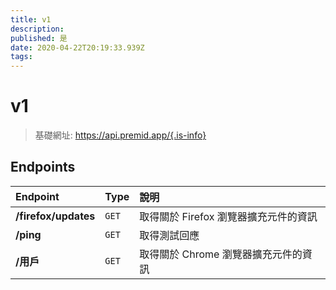 ```yaml
---
title: v1
description:
published: 是
date: 2020-04-22T20:19:33.939Z
tags:
---
```


# v1

> 基礎網址: https://api.premid.app/{.is-info}


## Endpoints

<table>
  <thead>
    <tr>
      <th style="text-align:left">Endpoint</th>
      <th style="text-align:left">Type</th>
      <th style="text-align:left">說明</th>
    </tr>
  </thead>
  <tbody>
    <tr>
      <td style="text-align:left"><b>/firefox/updates</b>
      </td>
      <td style="text-align:left"><code>GET</code></td>
      <td style="text-align:left">取得關於 Firefox 瀏覽器擴充元件的資訊</td>
    </tr>
    <tr>
      <td style="text-align:left"><b>/ping</b>
      </td>
      <td style="text-align:left"><code>GET</code></td>
      <td style="text-align:left">取得測試回應</td>
    </tr>
    <tr>
      <td style="text-align:left"><b>/用戶</b>
      </td>
      <td style="text-align:left"><code>GET</code></td>
      <td style="text-align:left">取得關於 Chrome 瀏覽器擴充元件的資訊</td>
    </tr>
  </tbody>
</table>
